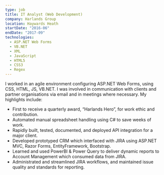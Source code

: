 ```yaml
---
type: job
title: IT Analyst (Web Development)
company: Harlands Group
location: Haywards Heath
startDate: "2016-06"
endDate: "2017-09"
technologies:
  - ASP.NET Web Forms
  - VB.NET
  - XML
  - JavaScript
  - HTML5
  - CSS3
  - Regex
---
```


I worked in an agile environment configuring ASP.NET Web Forms, using CSS, HTML, JS, VB.NET. I was involved in communication with clients and partner organisations via email and in meetings where necessary. My highlights include:

- First to receive a quarterly award, “Harlands Hero”, for work ethic and contribution.
- Automated manual spreadsheet handling using C# to save weeks of work.
- Rapidly built, tested, documented, and deployed API integration for a major client.
- Developed prototyped CRM which interfaced with JIRA using ASP.NET MVC, Razor Forms, EntityFramework, Bootstrap.
- Learned and used PowerBI & Power Query to deliver dynamic reports to Account Management which consumed data from JIRA.
- Administrated and streamlined JIRA workflows, and maintained issue quality and standards for reporting.
